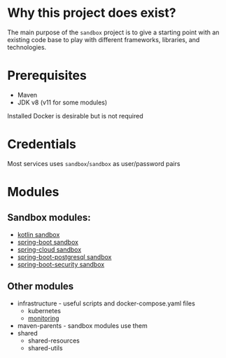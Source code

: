 # Why this project does exist?

The main purpose of the `sandbox` project is to give a starting point with an existing code base to play with different
frameworks, libraries, and technologies.

# Prerequisites

* Maven
* JDK v8 (v11 for some modules)

Installed Docker is desirable but is not required 

# Credentials

Most services uses `sandbox`/`sandbox` as user/password pairs

# Modules
## Sandbox modules:
* [kotlin sandbox](sandboxes/kotlin/README.md)
* [spring-boot sandbox](sandboxes/spring-boot/README.md)
* [spring-cloud sandbox](sandboxes/spring-cloud/README.md)
* [spring-boot-postgresql sandbox](sandboxes/spring-boot-postgresql/README.md)
* [spring-boot-security sandbox](sandboxes/spring-boot-security/README.md)
  
## Other modules
* infrastructure - useful scripts and docker-compose.yaml files
    * kubernetes
    * [monitoring](infrastructure/monitoring/README.md)
* maven-parents - sandbox modules use them
* shared
    * shared-resources
    * shared-utils